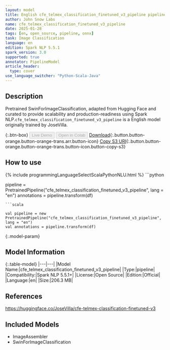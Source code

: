 ```yaml
---
layout: model
title: English cfe_telmex_classification_finetuned_v3_pipeline pipeline SwinForImageClassification from JoseVilla
author: John Snow Labs
name: cfe_telmex_classification_finetuned_v3_pipeline
date: 2025-01-28
tags: [en, open_source, pipeline, onnx]
task: Image Classification
language: en
edition: Spark NLP 5.5.1
spark_version: 3.0
supported: true
annotator: PipelineModel
article_header:
  type: cover
use_language_switcher: "Python-Scala-Java"
---
```


## Description

Pretrained SwinForImageClassification, adapted from Hugging Face and curated to provide scalability and production-readiness using Spark NLP.`cfe_telmex_classification_finetuned_v3_pipeline` is a English model originally trained by JoseVilla.

{:.btn-box}
<button class="button button-orange" disabled>Live Demo</button>
<button class="button button-orange" disabled>Open in Colab</button>
[Download](https://s3.amazonaws.com/auxdata.johnsnowlabs.com/public/models/cfe_telmex_classification_finetuned_v3_pipeline_en_5.5.1_3.0_1738095865469.zip){:.button.button-orange.button-orange-trans.arr.button-icon}
[Copy S3 URI](s3://auxdata.johnsnowlabs.com/public/models/cfe_telmex_classification_finetuned_v3_pipeline_en_5.5.1_3.0_1738095865469.zip){:.button.button-orange.button-orange-trans.button-icon.button-copy-s3}

## How to use



<div class="tabs-box" markdown="1">
{% include programmingLanguageSelectScalaPythonNLU.html %}
```python

pipeline = PretrainedPipeline("cfe_telmex_classification_finetuned_v3_pipeline", lang = "en")
annotations =  pipeline.transform(df)   

```
```scala

val pipeline = new PretrainedPipeline("cfe_telmex_classification_finetuned_v3_pipeline", lang = "en")
val annotations = pipeline.transform(df)

```
</div>

{:.model-param}
## Model Information

{:.table-model}
|---|---|
|Model Name:|cfe_telmex_classification_finetuned_v3_pipeline|
|Type:|pipeline|
|Compatibility:|Spark NLP 5.5.1+|
|License:|Open Source|
|Edition:|Official|
|Language:|en|
|Size:|206.3 MB|

## References

https://huggingface.co/JoseVilla/cfe-telmex-classification-finetuned-v3

## Included Models

- ImageAssembler
- SwinForImageClassification